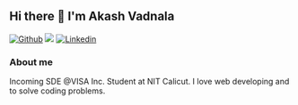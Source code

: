 ## Hi there 👋 I'm Akash Vadnala

[![Github](https://img.shields.io/github/followers/akashvadnala?label=Follow&style=social)](https://github.com/akashvadnala)
![](https://komarev.com/ghpvc/?username=akashvadnala&color=green)
[![Linkedin](https://img.shields.io/badge/-Akash%20Vadnala-blue?style=flat-square&target=_blank&logo=linkedin&logoColor=white&link=https://www.linkedin.com/in/akash-vadnala-4bba9a191/)](https://www.linkedin.com/in/akash-vadnala-4bba9a191/)

### About me

Incoming SDE @VISA Inc. Student at NIT Calicut. I love web developing and to solve coding problems.

